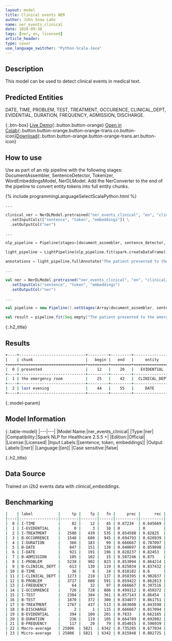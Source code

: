 ```yaml
---
layout: model
title: Clinical events NER
author: John Snow Labs
name: ner_events_clinical
date: 2020-09-30
tags: [ner, en, licensed]
article_header:
type: cover
use_language_switcher: "Python-Scala-Java"
---
```


## Description
This model can be used to detect clinical events in medical text.

## Predicted Entities
DATE, TIME, PROBLEM, TEST, TREATMENT, OCCURENCE, CLINICAL_DEPT, EVIDENTIAL, DURATION, FREQUENCY, ADMISSION, DISCHARGE.

{:.btn-box}
[Live Demo](https://demo.johnsnowlabs.com/healthcare/NER_EVENTS_CLINICAL/){:.button.button-orange}
[Open in Colab](https://colab.research.google.com/github/JohnSnowLabs/spark-nlp-workshop/blob/master/tutorials/streamlit_notebooks/healthcare/NER_EVENTS_CLINICAL.ipynb){:.button.button-orange.button-orange-trans.co.button-icon}[Download](https://s3.amazonaws.com/auxdata.johnsnowlabs.com/clinical/models/ner_events_clinical_en_2.5.5_2.4_1597775531760.zip){:.button.button-orange.button-orange-trans.arr.button-icon}

## How to use

Use as part of an nlp pipeline with the following stages: DocumentAssembler, SentenceDetector, Tokenizer, WordEmbeddingsModel, NerDLModel. Add the NerConverter to the end of the pipeline to convert entity tokens into full entity chunks.

<div class="tabs-box" markdown="1">

{% include programmingLanguageSelectScalaPython.html %}


```python
...

clinical_ner = NerDLModel.pretrained("ner_events_clinical", "en", "clinical/models") \
  .setInputCols(["sentence", "token", "embeddings"]) \
  .setOutputCol("ner")

...

nlp_pipeline = Pipeline(stages=[document_assembler, sentence_detector, tokenizer, word_embeddings, clinical_ner, ner_converter])

light_pipeline = LightPipeline(nlp_pipeline.fit(spark.createDataFrame([['']]).toDF("text")))

annotations = light_pipeline.fullAnnotate("The patient presented to the emergency room last evening")

```

```scala
...

val ner = NerDLModel.pretrained("ner_events_clinical", "en", "clinical/models")
  .setInputCols("sentence", "token", "embeddings") 
  .setOutputCol("ner")

...

val pipeline = new Pipeline().setStages(Array(document_assembler, sentence_detector, tokenizer, word_embeddings, ner, ner_converter))

val result = pipeline.fit(Seq.empty["The patient presented to the emergency room last evening"].toDS.toDF("text")).transform(data)

```

</div>

{:.h2_title}
## Results

```bash
+----+-----------------------------+---------+---------+-----------------+
|    | chunk                       |   begin |   end   |     entity      |
+====+=============================+=========+=========+=================+
|  0 | presented                   |    12   |    20   |   EVIDENTIAL    |
+----+-----------------------------+---------+---------+-----------------+
|  1 | the emergency room          |    25   |    42   |  CLINICAL_DEPT  |
+----+-----------------------------+---------+---------+-----------------+
|  2 | last evening                |    44   |    55   |     DATE        |
+----+-----------------------------+---------+---------+-----------------+
```
{:.model-param}
## Model Information

{:.table-model}
|---|---|
|Model Name:|ner_events_clinical|
|Type:|ner|
|Compatibility:|Spark NLP for Healthcare 2.5.5 +|
|Edition:|Official|
|License:|Licensed|
|Input Labels:|[sentence, token, embeddings]|
|Output Labels:|[ner]|
|Language:|[en]|
|Case sensitive:|false|

{:.h2_title}
## Data Source
Trained on i2b2 events data with *clinical_embeddings*.

## Benchmarking
```bash
|    | label           |     tp |    fp |   fn |     prec |      rec |        f1 |
|---:|----------------:|-------:|------:|-----:|---------:|---------:|----------:|
|  0 | I-TIME          |     82 |    12 |   45 | 0.87234  | 0.645669 | 0.742081  |
|  1 | I-EVIDENTIAL    |      0 |     3 |   18 | 0        | 0        | 0         |
|  2 | I-TREATMENT     |   2580 |   439 |  535 | 0.854588 | 0.82825  | 0.841213  |
|  3 | B-OCCURRENCE    |   1548 |   680 |  945 | 0.694793 | 0.620939 | 0.655793  |
|  4 | I-DURATION      |    366 |   183 |   99 | 0.666667 | 0.787097 | 0.721893  |
|  5 | B-DATE          |    847 |   151 |  138 | 0.848697 | 0.859898 | 0.854261  |
|  6 | I-DATE          |    921 |   191 |  196 | 0.828237 | 0.82453  | 0.82638   |
|  7 | B-ADMISSION     |    105 |   102 |   15 | 0.507246 | 0.875    | 0.642202  |
|  8 | I-PROBLEM       |   5238 |   902 |  823 | 0.853094 | 0.864214 | 0.858618  |
|  9 | B-CLINICAL_DEPT |    613 |   130 |  119 | 0.825034 | 0.837432 | 0.831187  |
| 10 | B-TIME          |     36 |     8 |   24 | 0.818182 | 0.6      | 0.692308  |
| 11 | I-CLINICAL_DEPT |   1273 |   210 |  137 | 0.858395 | 0.902837 | 0.880055  |
| 12 | B-PROBLEM       |   3717 |   608 |  591 | 0.859422 | 0.862813 | 0.861114  |
| 13 | I-FREQUENCY     |     64 |    32 |   97 | 0.666667 | 0.397516 | 0.498054  |
| 14 | I-OCCURRENCE    |    726 |   728 |  886 | 0.499312 | 0.450372 | 0.473581  |
| 15 | I-TEST          |   2304 |   384 |  361 | 0.857143 | 0.86454  | 0.860826  |
| 16 | B-TEST          |   1870 |   372 |  300 | 0.834077 | 0.861751 | 0.847688  |
| 17 | B-TREATMENT     |   2767 |   437 |  513 | 0.863608 | 0.843598 | 0.853485  |
| 18 | B-DISCHARGE     |      2 |     1 |  115 | 0.666667 | 0.017094 | 0.0333333 |
| 19 | B-EVIDENTIAL    |    394 |   109 |  201 | 0.7833   | 0.662185 | 0.717669  |
| 20 | B-DURATION      |    236 |   119 |  105 | 0.664789 | 0.692082 | 0.678161  |
| 21 | B-FREQUENCY     |    117 |    20 |   79 | 0.854015 | 0.596939 | 0.702703  |
| 22 | Macro-average   | 25806  | 5821  | 6342 | 0.735285 | 0.677034 | 0.704959  |
| 23 | Micro-average   | 25806  | 5821  | 6342 | 0.815948 | 0.802725 | 0.809283  |
```